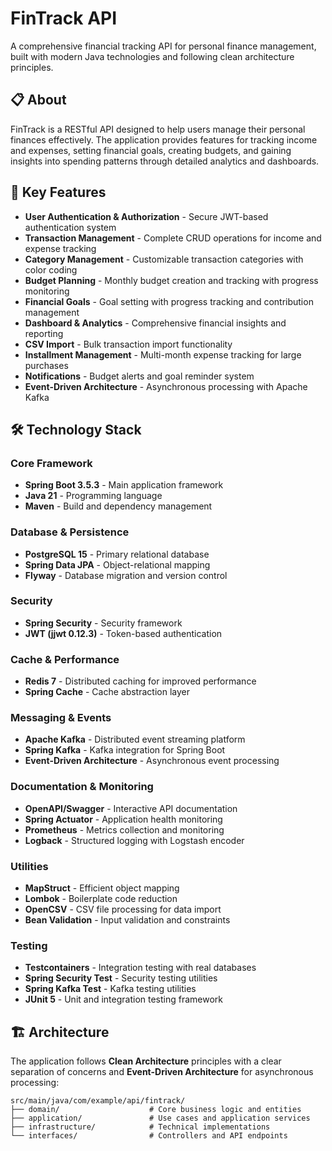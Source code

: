 # FinTrack API

A comprehensive financial tracking API for personal finance management, built with modern Java technologies and following clean architecture principles.

## 📋 About

FinTrack is a RESTful API designed to help users manage their personal finances effectively. The application provides features for tracking income and expenses, setting financial goals, creating budgets, and gaining insights into spending patterns through detailed analytics and dashboards.

## 🎯 Key Features

- **User Authentication & Authorization** - Secure JWT-based authentication system
- **Transaction Management** - Complete CRUD operations for income and expense tracking
- **Category Management** - Customizable transaction categories with color coding
- **Budget Planning** - Monthly budget creation and tracking with progress monitoring
- **Financial Goals** - Goal setting with progress tracking and contribution management
- **Dashboard & Analytics** - Comprehensive financial insights and reporting
- **CSV Import** - Bulk transaction import functionality
- **Installment Management** - Multi-month expense tracking for large purchases
- **Notifications** - Budget alerts and goal reminder system
- **Event-Driven Architecture** - Asynchronous processing with Apache Kafka

## 🛠️ Technology Stack

### Core Framework

- **Spring Boot 3.5.3** - Main application framework
- **Java 21** - Programming language
- **Maven** - Build and dependency management

### Database & Persistence

- **PostgreSQL 15** - Primary relational database
- **Spring Data JPA** - Object-relational mapping
- **Flyway** - Database migration and version control

### Security

- **Spring Security** - Security framework
- **JWT (jjwt 0.12.3)** - Token-based authentication

### Cache & Performance

- **Redis 7** - Distributed caching for improved performance
- **Spring Cache** - Cache abstraction layer

### Messaging & Events

- **Apache Kafka** - Distributed event streaming platform
- **Spring Kafka** - Kafka integration for Spring Boot
- **Event-Driven Architecture** - Asynchronous event processing

### Documentation & Monitoring

- **OpenAPI/Swagger** - Interactive API documentation
- **Spring Actuator** - Application health monitoring
- **Prometheus** - Metrics collection and monitoring
- **Logback** - Structured logging with Logstash encoder

### Utilities

- **MapStruct** - Efficient object mapping
- **Lombok** - Boilerplate code reduction
- **OpenCSV** - CSV file processing for data import
- **Bean Validation** - Input validation and constraints

### Testing

- **Testcontainers** - Integration testing with real databases
- **Spring Security Test** - Security testing utilities
- **Spring Kafka Test** - Kafka testing utilities
- **JUnit 5** - Unit and integration testing framework

## 🏗️ Architecture

The application follows **Clean Architecture** principles with a clear separation of concerns and **Event-Driven Architecture** for asynchronous processing:

```
src/main/java/com/example/api/fintrack/
├── domain/                    # Core business logic and entities
├── application/               # Use cases and application services
├── infrastructure/            # Technical implementations
└── interfaces/                # Controllers and API endpoints
```

